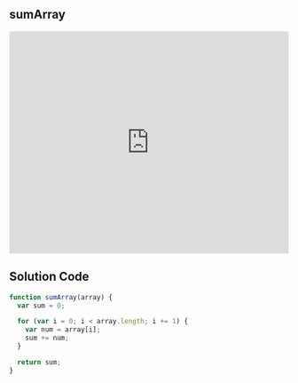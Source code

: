 ## sumArray

<iframe src="https://player.vimeo.com/video/213574913" width="100%" height="400" frameborder="0" webkitallowfullscreen mozallowfullscreen allowfullscreen></iframe>

## Solution Code

```js
function sumArray(array) {
  var sum = 0;

  for (var i = 0; i < array.length; i += 1) {
    var num = array[i];
    sum += num;
  }

  return sum;
}
```
